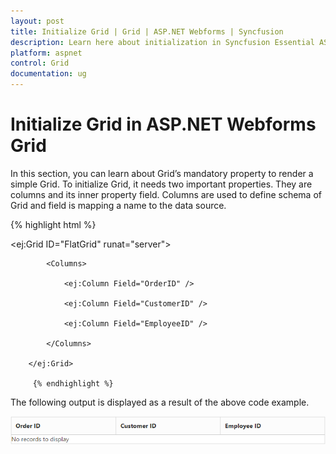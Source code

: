 ```yaml
---
layout: post
title: Initialize Grid | Grid | ASP.NET Webforms | Syncfusion
description: Learn here about initialization in Syncfusion Essential ASP.NET Webforms Grid Control, its elements, and more.
platform: aspnet
control: Grid
documentation: ug
---
```


# Initialize Grid in ASP.NET Webforms Grid

In this section, you can learn about Grid’s mandatory property to render a simple Grid. To initialize Grid, it needs two important properties. They are columns and its inner property field. Columns are used to define schema of Grid and field is mapping a name to the data source.

{% highlight html %}

  <ej:Grid ID="FlatGrid" runat="server">

            <Columns>

                <ej:Column Field="OrderID" />

                <ej:Column Field="CustomerID" />

                <ej:Column Field="EmployeeID" />

            </Columns>

        </ej:Grid>
		
		 {% endhighlight %}

The following output is displayed as a result of the above code example.

![Initialize Grid in ASP.NET Webforms Grid](Initialize-Grid_images/Initialize-Grid_img1.png)



